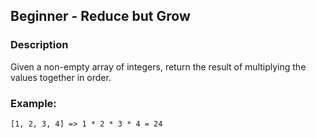 ## Beginner - Reduce but Grow

### Description

Given a non-empty array of integers, return the result of multiplying the values together in order.
### Example:
```
[1, 2, 3, 4] => 1 * 2 * 3 * 4 = 24
```
